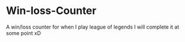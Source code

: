 # Win-loss-Counter
A win/loss counter for when I play league of legends 
I will complete it at some point xD
